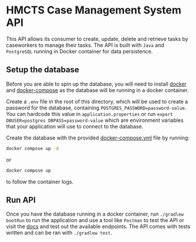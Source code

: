 # HMCTS Case Management System API

This API allows its consumer to create, update, delete and retrieve tasks by caseworkers to manage their tasks. The API is built with `Java` and `PostgreSQL` running in Docker container for data persistence.

## Setup the database
Before you are able to spin up the database, you will need to install [docker](https://docs.docker.com/desktop/) and [docker-compose](https://docs.docker.com/compose/install/) as the database will be running in a docker container. 

Create a `.env` file in the root of this directory, which will be used to create a password for the database, containing `POSTGRES_PASSWORD=password-value`. You can hardcode this value in `application.properties` or run `export DBUSER=postgres DBPASS=password-value` which are environment variables that your application will use to connect to the database.

Create the database with the provided [docker-compose.yml](./docker-compose.yml) file by running:
```bash
docker compose up -d
```
or
```bash
docker compose up
```
to follow the container logs.

## Run API
Once you have the database running in a docker container, run `./gradlew bootRun` to run the application and use a tool like `Postman` to test the API or visit the [docs](http://localhost:8080/swagger-ui/index.html) and test out the available endpoints. The API comes with tests written and can be ran with `./gradlew test`.
